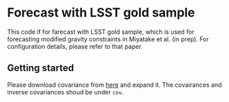# Forecast with LSST gold sample
This code if for farecast with LSST gold sample, which is used for forecasting
modified gravity constraints in Miyatake et al. (in prep). For configuration
details, please refer to that paper.

## Getting started
Please download covariance from
[here](https://www.dropbox.com/s/bzshgvi7sgmoudb/lsst_gold_cov.tar.gz?dl=0)
and expand it. The covairances and inverse covariances shoud be under `cov`.
